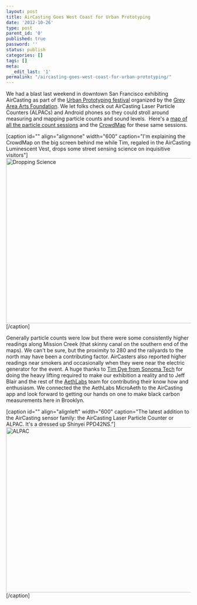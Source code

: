 ```yaml
---
layout: post
title: AirCasting Goes West Coast for Urban Prototyping
date: '2012-10-26'
type: post
parent_id: '0'
published: true
password: ''
status: publish
categories: []
tags: []
meta:
  _edit_last: '1'
permalink: "/aircasting-goes-west-coast-for-urban-prototyping/"
---
```

<p>We had a blast last weekend in downtown San Francisco exhibiting AirCasting as part of the <a href="http://sf.urbanprototyping.org/" target="_blank">Urban Prototyping festival</a> organized by the <a href="http://www.gaffta.org/" target="_blank">Grey Area Arts Foundation</a>. We let folks check out AirCasting Laser Particle Counters (ALPACs) and Android phones so they could stroll around measuring and mapping particle counts and sound levels.  Here's a <a href="http://aircasting.org/map#/map_sessions?data={'location':{'address':','distance':'10','limit':false},'gridResolution':25,'tags':','usernames':'Urban%20Prototyping%20SF,%20','time':{'timeFrom':300,'timeTo':1739,'dayFrom':0,'dayTo':365,'yearFrom':2011,'yearTo':2012},'heat':{'highest':200,'high':100,'mid':75,'low':50,'lowest':0},'sensorId':'Particulate%20Matter-PPD42NS'}&amp;sessionsIds=[846,845,849,844,843,840,839,838,835]&amp;tmp={'tmpSensorId':'}&amp;map={'zoom':16,'lat':37.77777328468905,'lng':-122.4013339,'mapType':'hybrid'}" target="_blank">map of all the particle count sessions</a> and the <a href="http://aircasting.org/map#/map_crowd?data={'location':{'address':','distance':'10','limit':false},'gridResolution':35,'tags':','usernames':','time':{'timeFrom':240,'timeTo':1679,'dayFrom':0,'dayTo':365,'yearFrom':2011,'yearTo':2012},'heat':{'highest':100,'high':75,'mid':50,'low':25,'lowest':0},'sensorId':'Particulate%20Matter-PPD42NS'}&amp;map={'mapType':'terrain','zoom':15,'lat':37.77786886068907,'lng':-122.39963152396727}" target="_blank">CrowdMap</a> for these same sessions.</p>
<p>[caption id="" align="alignnone" width="600" caption="I'm explaining the CrowdMap on the big screen behind me while Tim, regaled in the AirCasting Luminescent Vest, drops some street sensing science on inquisitive visitors"]<img title="Dropping Science" src="{{ site.baseurl }}/assets/StreetSensingAtUP.jpg" alt="Dropping Science" width="600" height="450" />[/caption]</p>
<p>Generally particle counts were low but there were some consistently higher readings along Mission Creek (that skinny canal on the southern end of the maps). We can't be sure, but the proximity to 280 and the railyards to the north may have been a contributing factor. AirCasters also reported higher readings near smokers and occasionally when they were near the electric generator for the event. A huge thanks to <a href="http://www.sonomatech.com/staff.cfm?uemployeeid=8" target="_blank">Tim Dye from Sonoma Tech</a> for doing the heavy lifting required to make our exhibition a reality and to Jeff Blair and the rest of the <a href="http://www.aethlabs.com/" target="_blank">AethLabs</a> team for contributing their know how and enthusiasm. We connected the the AethLabs MicroAeth to the AirCasting app and look forward to getting our hands on one to make black carbon measurements here in Brooklyn.</p>
<p>[caption id="" align="alignleft" width="600" caption="The latest addition to the AirCasting sensor family: the AirCasting Laser Particle Counter or ALPAC. It's a dressed up Shinyei PPD42NS."]<img title="ALPAC" src="{{ site.baseurl }}/assets/ALPAC.jpg" alt="ALPAC" width="600" height="450" />[/caption] </p>
